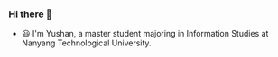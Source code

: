 ### Hi there 👋
- :smiley: I'm Yushan, a master student majoring in Information Studies at Nanyang Technological University.
